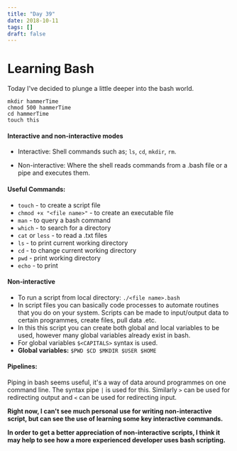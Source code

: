 ```yaml
---
title: "Day 39"
date: 2018-10-11
tags: []
draft: false
---
```


# Learning Bash

Today I've decided to plunge a little deeper into the bash world.

```
mkdir hammerTime
chmod 500 hammerTime
cd hammerTime
touch this
```

#### Interactive and non-interactive modes

- Interactive: Shell commands such as; `ls`, `cd`, `mkdir`, `rm`.

- Non-interactive: Where the shell reads commands from a .bash file or a pipe and executes them.

#### Useful Commands:

- `touch` - to create a script file
- `chmod +x "<file name>"` - to create an executable file
- `man` - to query a bash command
- `which` - to search for a directory
- `cat` or `less` - to read a .txt files
- `ls` - to print current working directory
- `cd` - to change current working directory
- `pwd` - print working directory
- `echo` - to print

#### Non-interactive

- To run a script from local directory: `./<file name>.bash`
- In script files you can basically code processes to automate routines that you do on your system. Scripts can be made to input/output data to certain programmes, create files, pull data .etc.
- In this this script you can create both global and local variables to be used, however many global variables already exist in bash.
- For global variables `$<CAPITALS>` syntax is used.
- **Global variables:** `$PWD $CD $MKDIR $USER $HOME`

#### Pipelines:
Piping in bash seems useful, it's a way of data around programmes on one command line. The syntax pipe `|` is used for this. Similarly `>` can be used for redirecting output and `<` can be used for redirecting input.

**Right now, I can't see much personal use for writing non-interactive script, but can see the use of learning some key interactive commands.**

**In order to get a better appreciation of non-interactive scripts, I think it may help to see how a more experienced developer uses bash scripting.**
